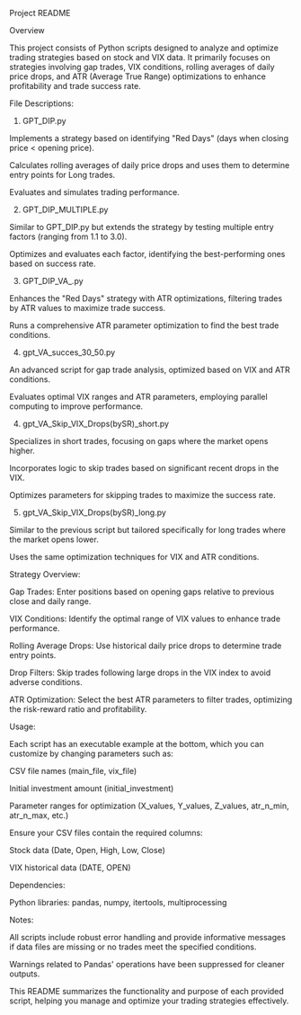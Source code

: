 Project README

Overview

This project consists of Python scripts designed to analyze and optimize trading strategies based on stock and VIX data. It primarily focuses on strategies involving gap trades, VIX conditions, rolling averages of daily price drops, and ATR (Average True Range) optimizations to enhance profitability and trade success rate.

File Descriptions:

1. GPT_DIP.py

Implements a strategy based on identifying "Red Days" (days when closing price < opening price).

Calculates rolling averages of daily price drops and uses them to determine entry points for Long trades.

Evaluates and simulates trading performance.

2. GPT_DIP_MULTIPLE.py

Similar to GPT_DIP.py but extends the strategy by testing multiple entry factors (ranging from 1.1 to 3.0).

Optimizes and evaluates each factor, identifying the best-performing ones based on success rate.

3. GPT_DIP_VA_.py

Enhances the "Red Days" strategy with ATR optimizations, filtering trades by ATR values to maximize trade success.

Runs a comprehensive ATR parameter optimization to find the best trade conditions.

4. gpt_VA_succes_30_50.py

An advanced script for gap trade analysis, optimized based on VIX and ATR conditions.

Evaluates optimal VIX ranges and ATR parameters, employing parallel computing to improve performance.

4. gpt_VA_Skip_VIX_Drops(bySR)_short.py

Specializes in short trades, focusing on gaps where the market opens higher.

Incorporates logic to skip trades based on significant recent drops in the VIX.

Optimizes parameters for skipping trades to maximize the success rate.

5. gpt_VA_Skip_VIX_Drops(bySR)_long.py

Similar to the previous script but tailored specifically for long trades where the market opens lower.

Uses the same optimization techniques for VIX and ATR conditions.

Strategy Overview:

Gap Trades: Enter positions based on opening gaps relative to previous close and daily range.

VIX Conditions: Identify the optimal range of VIX values to enhance trade performance.

Rolling Average Drops: Use historical daily price drops to determine trade entry points.

Drop Filters: Skip trades following large drops in the VIX index to avoid adverse conditions.

ATR Optimization: Select the best ATR parameters to filter trades, optimizing the risk-reward ratio and profitability.

Usage:

Each script has an executable example at the bottom, which you can customize by changing parameters such as:

CSV file names (main_file, vix_file)

Initial investment amount (initial_investment)

Parameter ranges for optimization (X_values, Y_values, Z_values, atr_n_min, atr_n_max, etc.)

Ensure your CSV files contain the required columns:

Stock data (Date, Open, High, Low, Close)

VIX historical data (DATE, OPEN)

Dependencies:

Python libraries: pandas, numpy, itertools, multiprocessing

Notes:

All scripts include robust error handling and provide informative messages if data files are missing or no trades meet the specified conditions.

Warnings related to Pandas' operations have been suppressed for cleaner outputs.

This README summarizes the functionality and purpose of each provided script, helping you manage and optimize your trading strategies effectively.

